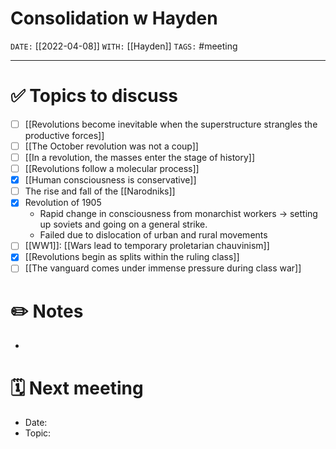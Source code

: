# Consolidation w Hayden
`DATE:` [[2022-04-08]]
`WITH:` [[Hayden]]
`TAGS:` #meeting 

---
# ✅ Topics to discuss
- [ ] [[Revolutions become inevitable when the superstructure strangles the productive forces]]
- [ ] [[The October revolution was not a coup]]
- [ ] [[In a revolution, the masses enter the stage of history]]
- [ ] [[Revolutions follow a molecular process]]
- [x] [[Human consciousness is conservative]]
- [ ] The rise and fall of the [[Narodniks]]
- [x] Revolution of 1905
	- Rapid change in consciousness from monarchist workers -> setting up soviets and going on a general strike. 
	- Failed due to dislocation of urban and rural movements
- [ ] [[WW1]]: [[Wars lead to temporary proletarian chauvinism]]
- [x] [[Revolutions begin as splits within the ruling class]]
- [ ] [[The vanguard comes under immense pressure during class war]]

# ✏️ Notes
- 

# 🗓 Next meeting
- Date: 
- Topic: 